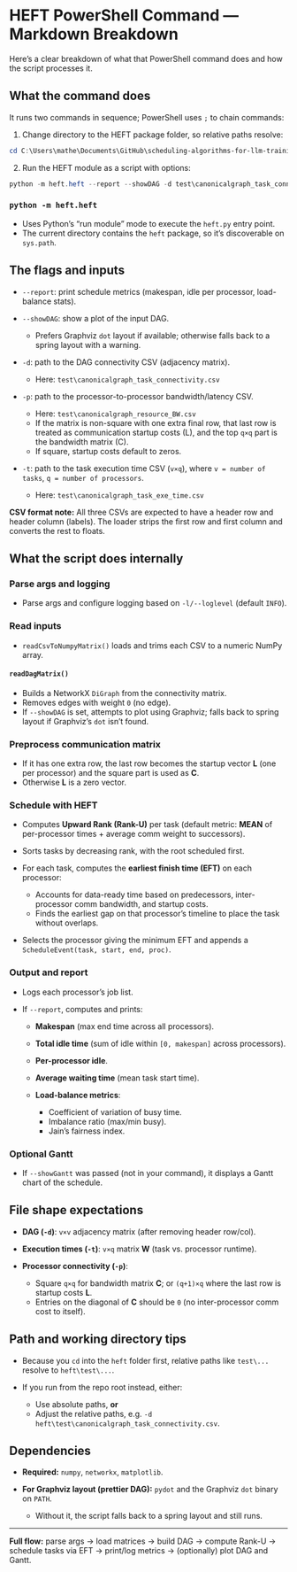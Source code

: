 # HEFT PowerShell Command — Markdown Breakdown

Here’s a clear breakdown of what that PowerShell command does and how the script processes it.

## What the command does

It runs two commands in sequence; PowerShell uses `;` to chain commands:

1. Change directory to the HEFT package folder, so relative paths resolve:

```powershell
cd C:\Users\mathe\Documents\GitHub\scheduling-algorithms-for-llm-training-in-heterogeneous-gpu\heft
```

2. Run the HEFT module as a script with options:

```powershell
python -m heft.heft --report --showDAG -d test\canonicalgraph_task_connectivity.csv -p test\canonicalgraph_resource_BW.csv -t test\canonicalgraph_task_exe_time.csv
```

### `python -m heft.heft`

* Uses Python’s “run module” mode to execute the `heft.py` entry point.
* The current directory contains the `heft` package, so it’s discoverable on `sys.path`.

## The flags and inputs

* `--report`: print schedule metrics (makespan, idle per processor, load-balance stats).
* `--showDAG`: show a plot of the input DAG.

  * Prefers Graphviz `dot` layout if available; otherwise falls back to a spring layout with a warning.
* `-d`: path to the DAG connectivity CSV (adjacency matrix).

  * Here: `test\canonicalgraph_task_connectivity.csv`
* `-p`: path to the processor-to-processor bandwidth/latency CSV.

  * Here: `test\canonicalgraph_resource_BW.csv`
  * If the matrix is non-square with one extra final row, that last row is treated as communication startup costs (L), and the top `q×q` part is the bandwidth matrix (C).
  * If square, startup costs default to zeros.
* `-t`: path to the task execution time CSV (`v×q`), where `v = number of tasks`, `q = number of processors`.

  * Here: `test\canonicalgraph_task_exe_time.csv`

**CSV format note:** All three CSVs are expected to have a header row and header column (labels). The loader strips the first row and first column and converts the rest to floats.

## What the script does internally

### Parse args and logging

* Parse args and configure logging based on `-l/--loglevel` (default `INFO`).

### Read inputs

* `readCsvToNumpyMatrix()` loads and trims each CSV to a numeric NumPy array.

#### `readDagMatrix()`

* Builds a NetworkX `DiGraph` from the connectivity matrix.
* Removes edges with weight `0` (no edge).
* If `--showDAG` is set, attempts to plot using Graphviz; falls back to spring layout if Graphviz’s `dot` isn’t found.

### Preprocess communication matrix

* If it has one extra row, the last row becomes the startup vector **L** (one per processor) and the square part is used as **C**.
* Otherwise **L** is a zero vector.

### Schedule with HEFT

* Computes **Upward Rank (Rank-U)** per task (default metric: **MEAN** of per-processor times + average comm weight to successors).
* Sorts tasks by decreasing rank, with the root scheduled first.
* For each task, computes the **earliest finish time (EFT)** on each processor:

  * Accounts for data-ready time based on predecessors, inter-processor comm bandwidth, and startup costs.
  * Finds the earliest gap on that processor’s timeline to place the task without overlaps.
* Selects the processor giving the minimum EFT and appends a `ScheduleEvent(task, start, end, proc)`.

### Output and report

* Logs each processor’s job list.
* If `--report`, computes and prints:

  * **Makespan** (max end time across all processors).
  * **Total idle time** (sum of idle within `[0, makespan]` across processors).
  * **Per-processor idle**.
  * **Average waiting time** (mean task start time).
  * **Load-balance metrics**:

    * Coefficient of variation of busy time.
    * Imbalance ratio (max/min busy).
    * Jain’s fairness index.

### Optional Gantt

* If `--showGantt` was passed (not in your command), it displays a Gantt chart of the schedule.

## File shape expectations

* **DAG (`-d`)**: `v×v` adjacency matrix (after removing header row/col).
* **Execution times (`-t`)**: `v×q` matrix **W** (task vs. processor runtime).
* **Processor connectivity (`-p`)**:

  * Square `q×q` for bandwidth matrix **C**; or `(q+1)×q` where the last row is startup costs **L**.
  * Entries on the diagonal of **C** should be `0` (no inter-processor comm cost to itself).

## Path and working directory tips

* Because you `cd` into the `heft` folder first, relative paths like `test\...` resolve to `heft\test\...`.
* If you run from the repo root instead, either:

  * Use absolute paths, **or**
  * Adjust the relative paths, e.g. `-d heft\test\canonicalgraph_task_connectivity.csv`.

## Dependencies

* **Required:** `numpy`, `networkx`, `matplotlib`.
* **For Graphviz layout (prettier DAG):** `pydot` and the Graphviz `dot` binary on `PATH`.

  * Without it, the script falls back to a spring layout and still runs.

---

**Full flow:** parse args → load matrices → build DAG → compute Rank-U → schedule tasks via EFT → print/log metrics → (optionally) plot DAG and Gantt.

